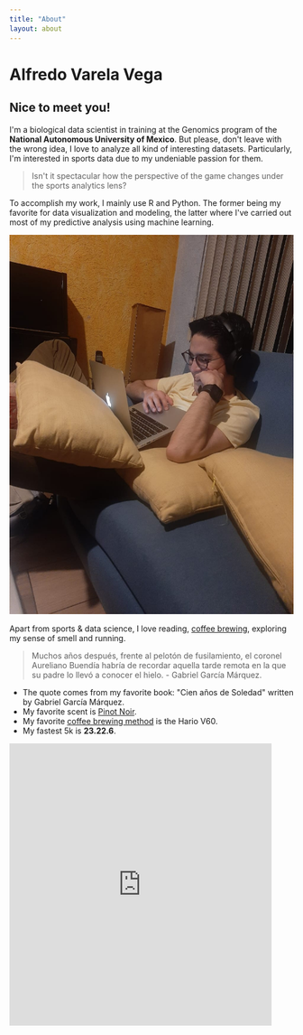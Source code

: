 ```yaml
---
title: "About"
layout: about
---
```


# Alfredo Varela Vega 

## Nice to meet you!

I'm a biological data scientist in training at the Genomics program of the **National Autonomous University of Mexico**. But please, don't leave with the wrong idea, I love to analyze all kind of interesting datasets. Particularly, I'm interested in sports data due to my undeniable passion for them. 

> Isn't it spectacular how the perspective of the game changes under the sports analytics lens?

To accomplish my work, I mainly use R and Python. The former being my favorite for data visualization and modeling, the latter where I've carried out most of my predictive analysis using machine learning. 

![me again](assets/images/portrait.jpg)

Apart from sports & data science, I love reading, [coffee brewing](https://twitter.com/fikandatautoma), exploring my sense of smell and running.

> Muchos años después, frente al pelotón de fusilamiento, el coronel Aureliano Buendía habría de recordar aquella tarde remota en la que su padre lo llevó a conocer el hielo. - Gabriel García Márquez.

- The quote comes from my favorite book: "Cien años de Soledad" written by Gabriel García Márquez.
- My favorite scent is [Pinot Noir](https://www.winemag.com/2019/08/13/the-essential-guide-to-pinot-noir/). 
- My favorite [coffee brewing method](https://www.youtube.com/watch?v=vQVTNscQY0c) is the Hario V60. 
- My fastest 5k is **23.22.6**. 

<iframe src='https://connect.garmin.com/modern/activity/embed/4430430469' title='Coyoacán Running' width='465' height='500' frameborder='0'></iframe>

